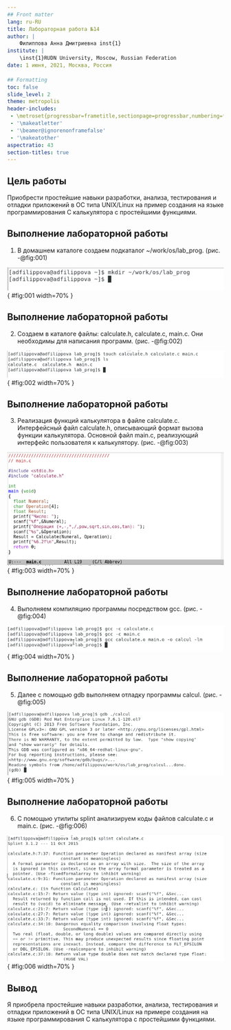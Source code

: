 ```yaml
---
## Front matter
lang: ru-RU
title: Лабораторная работа №14
author: |
	Филиппова Анна Дмитриевна inst{1}
institute: |
	\inst{1}RUDN University, Moscow, Russian Federation
date: 1 июня, 2021, Москва, Россия

## Formatting
toc: false
slide_level: 2
theme: metropolis
header-includes: 
 - \metroset{progressbar=frametitle,sectionpage=progressbar,numbering=fraction}
 - '\makeatletter'
 - '\beamer@ignorenonframefalse'
 - '\makeatother'
aspectratio: 43
section-titles: true
---
```


## Цель работы

 Приобрести простейшие навыки разработки, анализа, тестирования и отладки приложений в ОС типа UNIX/Linux на пример создания на языке программирования С калькулятора с простейшими функциями.

## Выполнение лабораторной работы

1. В домашнем каталоге создаем подкаталог ~/work/os/lab_prog. (рис. -@fig:001) 

![Создаем подкаталог](image14/2.png){ #fig:001 width=70% }

## Выполнение лабораторной работы

2. Создаем в каталоге файлы: calculate.h, calculate.c, main.c. Они необходимы для написания программ. (рис. -@fig:002) 

![Создаем файлы](image14/3.png){ #fig:002 width=70% }

## Выполнение лабораторной работы

3. Реализация функций калькулятора в файле calculate.с. Интерфейсный файл calculate.h, описывающий формат вызова функции калькулятора. Основной файл main.c, реализующий интерфейс пользователя к калькулятору. (рис. -@fig:003)

![Пишем командные файлы](image14/9.png){ #fig:003 width=70% }

## Выполнение лабораторной работы

4. Выполняем компиляцию программы посредством gcc. (рис. -@fig:004)

![Компиляция программы](image14/10.png){ #fig:004 width=70% }

## Выполнение лабораторной работы

5. Далее с помощью gdb выполняем отладку программы calcul. (рис. -@fig:005)

![Запуск отладчика](image14/15.png){ #fig:005 width=70% }

## Выполнение лабораторной работы

6. С помощью утилиты splint анализируем коды файлов calculate.c и main.c. (рис. -@fig:006)

![Splint](image14/27.png){ #fig:006 width=70% }


## Вывод

 Я приобрела простейшие навыки разработки, анализа, тестирования и отладки приложений в ОС типа UNIX/Linux на примере создания на языке программирования С калькулятора с простейшими функциями.
